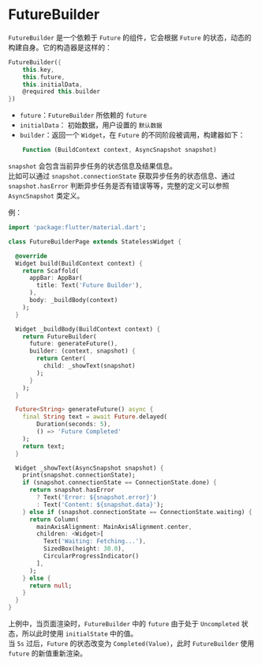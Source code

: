 # FutureBuilder
`FutureBuilder` 是一个依赖于 `Future` 的组件，它会根据 `Future` 的状态，动态的构建自身。它的构造器是这样的：  
```dart
FutureBuilder({
    this.key,
    this.future,
    this.initialData,
    @required this.builder
})
```
- `future`：`FutureBuilder` 所依赖的 `future`  
- `initialData`： 初始数据，用户设置的 `默认数据`  
- `builder`：返回一个 `Widget`，在 `Future` 的不同阶段被调用，构建器如下：  
```dart
    Function (BuildContext context, AsyncSnapshot snapshot)
```
`snapshot` 会包含当前异步任务的状态信息及结果信息。  
比如可以通过 `snapshot.connectionState` 获取异步任务的状态信息、通过  `snapshot.hasError` 判断异步任务是否有错误等等，完整的定义可以参照 `AsyncSnapshot` 类定义。  

例：  
```dart
import 'package:flutter/material.dart';

class FutureBuilderPage extends StatelessWidget {

  @override
  Widget build(BuildContext context) {
    return Scaffold(
      appBar: AppBar(
        title: Text('Future Builder'),
      ),
      body: _buildBody(context)
    );
  }

  Widget _buildBody(BuildContext context) {
    return FutureBuilder(
      future: generateFuture(),
      builder: (context, snapshot) {
        return Center(
          child: _showText(snapshot)
        );
      }
    );
  }

  Future<String> generateFuture() async {
    final String text = await Future.delayed(
        Duration(seconds: 5), 
        () => 'Future Completed'
    );
    return text;
  }

  Widget _showText(AsyncSnapshot snapshot) {
    print(snapshot.connectionState);
    if (snapshot.connectionState == ConnectionState.done) {
      return snapshot.hasError
        ? Text('Error: ${snapshot.error}')
        : Text('Content: ${snapshot.data}');
    } else if (snapshot.connectionState == ConnectionState.waiting) {
      return Column(
        mainAxisAlignment: MainAxisAlignment.center,
        children: <Widget>[
          Text('Waiting: Fetching...'),
          SizedBox(height: 30.0),
          CircularProgressIndicator()
        ],
      );
    } else {
      return null;
    }
  }
}
```
上例中，当页面渲染时，`FutureBuilder` 中的 `future` 由于处于 `Uncompleted` 状态，所以此时使用 `initialState` 中的值。   
当 `5s` 过后，`Future` 的状态改变为 `Completed(Value)`，此时 `FutureBuilder` 使用 `future` 的新值重新渲染。